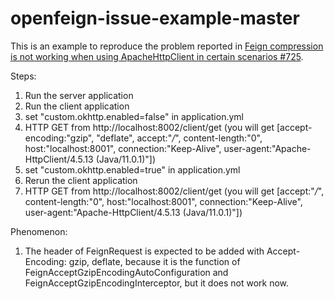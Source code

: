 # openfeign-issue-example-master
This is an example to reproduce the problem reported in [Feign compression is not working when using ApacheHttpClient in certain scenarios #725](https://github.com/spring-cloud/spring-cloud-openfeign/issues/725).

Steps:
1. Run the server application
2. Run the client application
3. set "custom.okhttp.enabled=false" in application.yml
4. HTTP GET from http://localhost:8002/client/get (you will get [accept-encoding:"gzip", "deflate", accept:"*/*", content-length:"0", host:"localhost:8001", connection:"Keep-Alive", user-agent:"Apache-HttpClient/4.5.13 (Java/11.0.1)"])
5. set "custom.okhttp.enabled=true" in application.yml
6. Rerun the client application
7. HTTP GET from http://localhost:8002/client/get (you will get [accept:"*/*", content-length:"0", host:"localhost:8001", connection:"Keep-Alive", user-agent:"Apache-HttpClient/4.5.13 (Java/11.0.1)"])


Phenomenon:
1. The header of FeignRequest is expected to be added with Accept-Encoding: gzip, deflate, because it is the function of FeignAcceptGzipEncodingAutoConfiguration and FeignAcceptGzipEncodingInterceptor, but it does not work now.
